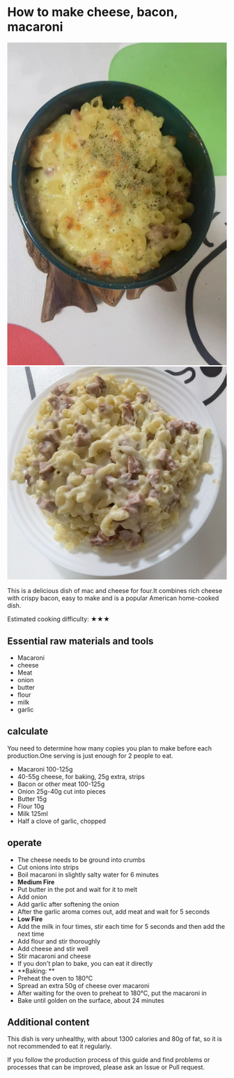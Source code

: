 # How to make cheese, bacon, macaroni

![Finished Baking Products](./oven.jpg)
![Non-baked finished product](./onepot.png)

This is a delicious dish of mac and cheese for four.It combines rich cheese with crispy bacon, easy to make and is a popular American home-cooked dish.

Estimated cooking difficulty: ★★★

## Essential raw materials and tools

- Macaroni
- cheese
- Meat
- onion
- butter
- flour
- milk
- garlic

## calculate

You need to determine how many copies you plan to make before each production.One serving is just enough for 2 people to eat.

- Macaroni 100-125g
- 40-55g cheese, for baking, 25g extra, strips
- Bacon or other meat 100-125g
- Onion 25g-40g cut into pieces
- Butter 15g
- Flour 10g
- Milk 125ml
- Half a clove of garlic, chopped

## operate

- The cheese needs to be ground into crumbs
- Cut onions into strips
- Boil macaroni in slightly salty water for 6 minutes
- **Medium Fire**
- Put butter in the pot and wait for it to melt
- Add onion
- Add garlic after softening the onion
- After the garlic aroma comes out, add meat and wait for 5 seconds
- **Low Fire**
- Add the milk in four times, stir each time for 5 seconds and then add the next time
- Add flour and stir thoroughly
- Add cheese and stir well
- Stir macaroni and cheese
- If you don't plan to bake, you can eat it directly
- **Baking: **
- Preheat the oven to 180°C
- Spread an extra 50g of cheese over macaroni
- After waiting for the oven to preheat to 180°C, put the macaroni in
- Bake until golden on the surface, about 24 minutes

## Additional content

This dish is very unhealthy, with about 1300 calories and 80g of fat, so it is not recommended to eat it regularly.

If you follow the production process of this guide and find problems or processes that can be improved, please ask an Issue or Pull request.